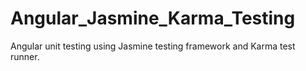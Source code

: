 # Angular_Jasmine_Karma_Testing
Angular unit testing using Jasmine testing framework and Karma test runner.
